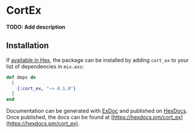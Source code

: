 # CortEx

**TODO: Add description**

## Installation

If [available in Hex](https://hex.pm/docs/publish), the package can be installed
by adding `cort_ex` to your list of dependencies in `mix.exs`:

```elixir
def deps do
  [
    {:cort_ex, "~> 0.1.0"}
  ]
end
```

Documentation can be generated with [ExDoc](https://github.com/elixir-lang/ex_doc)
and published on [HexDocs](https://hexdocs.pm). Once published, the docs can
be found at [https://hexdocs.pm/cort_ex](https://hexdocs.pm/cort_ex).

